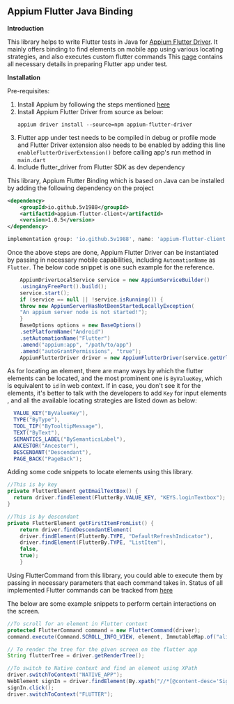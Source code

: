 ## Appium Flutter Java Binding

**Introduction**

This library helps to write Flutter tests in Java
for [Appium Flutter Driver](https://github.com/appium-userland/appium-flutter-driver). It mainly
offers binding to find elements on mobile app using various locating strategies, and also executes
custom flutter commands This [page](https://github.com/appium-userland/appium-flutter-driver)
contains all necessary details in preparing Flutter app under test.

**Installation**

Pre-requisites:
1. Install Appium by following the steps mentioned [here](https://appium.io/docs/en/2.0/quickstart/install/)
2. Install Appium Flutter Driver from source as below:
    ```npm
    appium driver install --source=npm appium-flutter-driver
    ```
3. Flutter app under test needs to be compiled in debug or profile mode and Flutter Driver extension
also needs to be enabled by adding this line `enableFlutterDriverExtension()` before calling app's 
run method in `main.dart`
4. Include flutter_driver from Flutter SDK as dev dependency

This library, Appium Flutter Binding which is based on Java can be installed by adding the following
dependency on the project

```xml
<dependency>
    <groupId>io.github.5v1988</groupId>
    <artifactId>appium-flutter-client</artifactId>
    <version>1.0.5</version>
</dependency>
```

```groovy
implementation group: 'io.github.5v1988', name: 'appium-flutter-client', version: '1.0.5'
```

Once the above steps are done, Appium Flutter Driver can be instantiated by passing in necessary
mobile capabilities, including `AutomationName` as `Flutter`. The below code snippet is one such 
example for the reference.

```java
    AppiumDriverLocalService service = new AppiumServiceBuilder()
    .usingAnyFreePort().build();
    service.start();
    if (service == null || !service.isRunning()) {
    throw new AppiumServerHasNotBeenStartedLocallyException(
    "An appium server node is not started!");
    }
    BaseOptions options = new BaseOptions()
    .setPlatformName("Android")
    .setAutomationName("Flutter")
    .amend("appium:app", "/path/to/app")
    .amend("autoGrantPermissions", "true");
    AppiumFlutterDriver driver = new AppiumFlutterDriver(service.getUrl(), options);
```

As for locating an element, there are many ways by which the flutter elements can be located, and 
the most prominent one is `ByValueKey`, which is equivalent to `id` in web context. If in case, you 
don't see it for the elements, it's better to talk with the developers to add `Key` for input elements
, and all the available locating strategies are listed down as below:

```java
  VALUE_KEY("ByValueKey"),
  TYPE("ByType"),
  TOOL_TIP("ByTooltipMessage"),
  TEXT("ByText"),
  SEMANTICS_LABEL("BySemanticsLabel"),
  ANCESTOR("Ancestor"),
  DESCENDANT("Descendant"),
  PAGE_BACK("PageBack");
```

Adding some code snippets to locate elements using this library.

```java
//This is by key
private FlutterElement getEmailTextBox() {
  return driver.findElement(FlutterBy.VALUE_KEY, "KEYS.loginTextbox");
}

//This is by descendant
private FlutterElement getFirstItemFromList() {
    return driver.findDescendantElement(
    driver.findElement(FlutterBy.TYPE, "DefaultRefreshIndicator"),
    driver.findElement(FlutterBy.TYPE, "ListItem"),
    false,
    true);
    }
```

Using FlutterCommand from this library, you could able to execute them by passing in necessary parameters
that each command takes in. Status of all implemented Flutter commands can be tracked from [here](https://github.com/appium-userland/appium-flutter-driver)

The below are some example snippets to perform certain interactions on the screen.

```java
//To scroll for an element in Flutter context
protected FlutterCommand command = new FlutterCommand(driver);
command.execute(Command.SCROLL_INFO_VIEW, element, ImmutableMap.of("alignment", 0.1));

// To render the tree for the given screen on the flutter app
String flutterTree = driver.getRenderTree();

//To switch to Native context and find an element using XPath
driver.switchToContext("NATIVE_APP");
WebElement signIn = driver.findElement(By.xpath("//*[@content-desc='Sign in']"));
signIn.click();
driver.switchToContext("FLUTTER");

```
